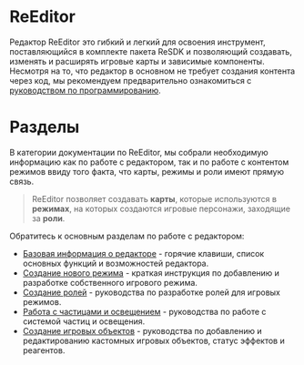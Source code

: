 # ReEditor

Редактор ReEditor это гибкий и легкий для освоения инструмент, поставляющийся в комплекте пакета ReSDK и позволяющий создавать, изменять и расширять игровые карты и зависимые компоненты.
Несмотря на то, что редактор в основном не требует создания контента через код, мы рекомендуем предварительно ознакомиться с [руководством по программированию](../ScriptingGuides/README.md).

# Разделы
В категории документации по ReEditor, мы собрали необходимую информацию как по работе с редактором, так и по работе с контентом режимов ввиду того факта, что карты, режимы и роли имеют прямую связь.

> ReEditor позволяет создавать **карты**, которые используются в **режимах**, на которых создаются игровые персонажи, заходящие за **роли**.

Обратитесь к основным разделам по работе с редактором:
* [Базовая информация о редакторе](Editor_basics.md) - горячие клавиши, список основных функций и возможностей редактора.
* [Создание нового режима](Editor_newgamemode.md) - краткая инструкция по добавлению и разработке собственного игрового режима.
* [Создание ролей](Editor_roles.md) - руководства по разработке ролей для игровых режимов.
* [Работа с частицами и освещением](Editor_emitters.md) - руководства по работе с системой частиц и освещения.
* [Создание игровых объектов](Editor_gameobjects.md) - руководства по добавлению и редактированию кастомных игровых объектов, статус эффектов и реагентов.
